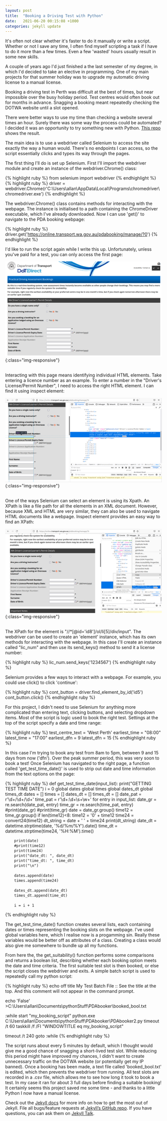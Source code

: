 ```yaml
---
layout: post
title:  "Booking a Driving Test with Python"
date:   2021-06-20 00:15:08 +1000
categories: jekyll update
---
```

It's often not clear whether it's faster to do it manually or write a script. Whether or not I save any time, I often find myself scripting a task if I have to do it more than a few times. Even a few 'wasted' hours usually result in some new skills.

A couple of years ago I'd just finished a the last semester of my degree, in which I'd decided to take an elective in programming. One of my main projects for that summer holiday was to upgrade my automatic driving license to a manual license.

Booking a driving test in Perth was difficult at the best of times, but near impossible over the busy holiday period. Test centres would often book out for months in advance. Snagging a booking meant repeatedly checking the DOTWA website until a slot opened.

There were better ways to use my time than checking a website several times an hour. Surely there was some way the process could be automated? I decided it was an opportunity to try something new with Python. [This repo](https://github.com/approximately-normal/PDAbooker) shows the result.

The main idea is to use a webdriver called Selenium to access the site exactly the way a human would. There's no endpoints I can access, so the script essentially clicks and types its way through the pages.

The first thing I'll do is set up Selenium. First I'll import the webdriver module and create an instance of the webdriver.Chrome() class:

{% highlight ruby %}
from selenium import webdriver
{% endhighlight %}
{% highlight ruby %}
driver = webdriver.Chrome(r'C:\Users\allan\AppData\Local\Programs\chromedriver\chromedriver.exe')
{% endhighlight %}

The webdriver.Chrome() class contains methods for interacting with the webpage. The instance is initialised to a path containing the ChromeDriver executable, which I've already downloaded. Now I can use 'get()' to navigate to the PDA booking webpage:

{% highlight ruby %}
driver.get('https://online.transport.wa.gov.au/pdabooking/manage/?0')
{% endhighlight %}

I'd like to run the script again while I write this up. Unfortunately, unless you've paid for a test, you can only access the first page:

![Landing page](/images/PDA_booker/landing_page.png){:class="img-responsive"}
&nbsp;  
&nbsp;  

Interacting with this page means identifying individual HTML elements. Take entering a licence number as an example. To enter a number in the "Driver's License/Permit Number", I need to access the right HTML element. I can find it using inspect element:


![Driver's License HTML](/images/PDA_booker/drivers_license.png){:class="img-responsive"}
&nbsp;  
&nbsp;  

One of the ways Selenium can select an element is using its Xpath. An XPath is like a file path for all the elements in an XML document. However, because XML and HTML are very similar, they can also be used to navigate HTML documents like a webpage. Inspect element provides an easy way to find an XPath:


![Driver's License HTML](/images/PDA_booker/xpath.png){:class="img-responsive"}
&nbsp;  
&nbsp;   


The XPath for the element is "//*[@id='id8']/ol/li[5]/div/input". The webdriver can be used to create an 'element' instance,
which has its own methods for interacting with the webpage. In this case I'll create an instance called "lic_num" and then use its send_keys() method to send it a license number:

{% highlight ruby %}
lic_num.send_keys('1234567')
{% endhighlight ruby %}

Selenium provides a few ways to interact with a webpage. For example, you could use click() to click 'continue':

{% highlight ruby %}
cont_button = driver.find_element_by_id('id5')
cont_button.click()
{% endhighlight ruby %}

For this project, I didn't need to use Selenium for anything more complicated than entering text, clicking buttons, and selecting dropdown items. Most of the script is logic used to book the right test. Settings at the top of the script specify a date and time range:

{% highlight ruby %}
test_centre_text = 'West Perth'
earliest_time = "08:00"
latest_time = "17:00"
earliest_dfn = 9
latest_dfn = 15
{% endhighlight ruby %}

In this case I'm trying to book any test from 8am to 5pm, between 9 and 15 days from now ('dfn'). Over the peak summer period, this was very soon to book a test! Once Selenium has navigated to the right page, a function called 'get_test_time_date()'
is used to strip out date and time information from the text options on the page:

{% highlight ruby %}
def get_test_time_date(input_list):
    print("GETTING TEST TIME DATE")
    i = 0
    global dates
    global times
    global dates_dt
    global times_dt
    dates = []
    times = []
    dates_dt = []
    times_dt = []
    date_pat = r'\d+/\d+/\d+'
    time_pat = r'\d+:\d+\s+\w+'
    for entry in input_list:
        date_gr = re.search(date_pat, entry)
        time_gr = re.search(time_pat, entry)
        #print(date_gr)
        #print(time_gr)
        date = date_gr.group()
        time12 = time_gr.group()
        if len(time12)<8:
            time12 = '0' + time12
        time24 = convert24(time12)
        dt_string = date + ' ' + time24
        print(dt_string)
        date_dt = datetime.strptime(date, '%d/%m/%Y').date()
        time_dt = datetime.strptime(time24, '%H:%M').time()

        print(date)
        #print(time12)
        print(time24)
        print("date_dt: ", date_dt)
        print("time_dt: ", time_dt)
        print("\n")

        dates.append(date)
        times.append(time24)

        dates_dt.append(date_dt)
        times_dt.append(time_dt)        

        i = i + 1
{% endhighlight ruby %}

The get_test_time_date() function creates several lists, each containing dates or times representing the booking slots on the webpage. I've used global variables here, which I realise now is a progamming sin. Really these variables would be better off as attributes of a class. Creating a class would also give me somewhere to bundle up all my functions.

From here the, the get_suitability() function performs some comparisons and returns a boolean list, describing whether each booking option meets the date and time criteria. The first suitable test slot is then booked, or else the script closes the webdriver and exits. A simple batch script is used to repeatedly call my python script:

{% highlight ruby %}
echo off
title My Test Batch File
:: See the title at the top. And this comment will not appear in the command prompt.

echo 'False' >C:\Users\allan\Documents\pythonStuff\PDAbooker\booked_bool.txt

:while
start "my_booking_script" python.exe C:\Users\allan\Documents\pythonStuff\PDAbooker\PDAbooker2.py
timeout /t 60
taskkill /f /FI "WINDOWTITLE eq my_booking_script"

timeout /t 240
goto :while
{% endhighlight ruby %}

The script runs about every 5 minutes by default, which I thought would give me a good chance of snagging a short-lived test slot. While reducing this period might have improved my chances, I didn't want to create unnecessary traffic on the DOTWA website (or potentially get my IP banned). Once a booking has been made, a text file called 'booked_bool.txt' is edited, which then prevents the webdriver from running. All test slots are recorded in a .csv file, which allows me to see how long it took to book a test. In my case it ran for about 3 full days before finding a suitable booking! It certainly seems this project saved me some time - and thanks to a little Python I now have a manual license.

Check out the [Jekyll docs][jekyll-docs] for more info on how to get the most out of Jekyll. File all bugs/feature requests at [Jekyll’s GitHub repo][jekyll-gh]. If you have questions, you can ask them on [Jekyll Talk][jekyll-talk].

[jekyll-docs]: https://jekyllrb.com/docs/home
[jekyll-gh]:   https://github.com/jekyll/jekyll
[jekyll-talk]: https://talk.jekyllrb.com/
